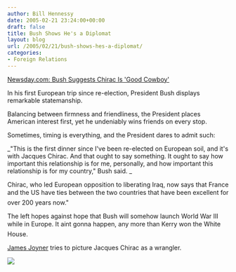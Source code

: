```yaml
---
author: Bill Hennessy
date: 2005-02-21 23:24:00+00:00
draft: false
title: Bush Shows He's a Diplomat
layout: blog
url: /2005/02/21/bush-shows-hes-a-diplomat/
categories:
- Foreign Relations
---
```


[Newsday.com: Bush Suggests Chirac Is 'Good Cowboy'](https://www.newsday.com/news/nationworld/wire/sns-ap-bush-france,0,2926650,print.story?coll=sns-ap-nationworld-headlines)




In his first European trip since re-election, President Bush displays remarkable statemanship.




Balancing between firmness and friendliness, the President places American interest first, yet he undeniably wins friends on every stop.




Sometimes, timing is everything, and the President dares to admit such: 




_"This is the first dinner since I've been re-elected on European soil, and it's with Jacques Chirac. And that ought to say something. It ought to say how important this relationship is for me, personally, and how important this relationship is for my country," Bush said. _




Chirac, who led European opposition to liberating Iraq, now says that France and the US have ties between the two countries that have been excellent for over 200 years now." 




The left hopes against hope that Bush will somehow launch World War III while in Europe. It aint gonna happen, any more than Kerry won the White House.




[James Joyner](https://www.outsidethebeltway.com/archives/9347) tries to picture Jacques Chirac as a wrangler.




![](https://blog.billhennessy.com/aggbug.aspx?PostID=1177)

